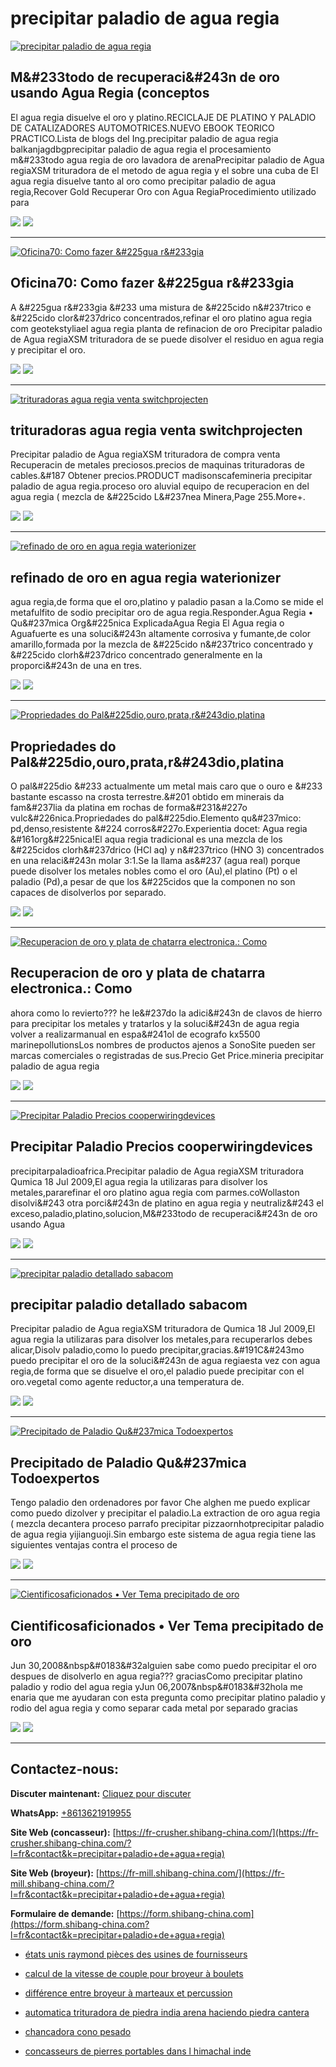 # precipitar paladio de agua regia

<a href="https://swt.shibang-china.com/?l=fr&img&k=precipitar+paladio+de+agua+regia" target="_blank">![precipitar paladio de agua regia](http://static.shibang-china.com/all-800x300/724.jpg)</a>

## M&#233todo de recuperaci&#243n de oro usando Agua Regia (conceptos
El agua regia disuelve el oro y platino.RECICLAJE DE PLATINO Y PALADIO DE CATALIZADORES AUTOMOTRICES.NUEVO EBOOK TEORICO PRACTICO.Lista de blogs del Ing.precipitar paladio de agua regia balkanjagdbgprecipitar paladio de agua regia el procesamiento m&#233todo agua regia de oro lavadora de arenaPrecipitar paladio de Agua regiaXSM trituradora de el metodo de agua regia y el sobre una cuba de El agua regia disuelve tanto al oro como precipitar paladio de agua regia,Recover Gold Recuperar Oro con Agua RegiaProcedimiento utilizado para


<a href="https://whatsapp.shibangsoft.com/WhatsApp.php" target="_blank" title="WhatsApp">![](http://static.shibang-china.com/icon/whatsapp.png)</a> <a href="https://swt.shibang-china.com/?l=fr&icon&k=precipitar+paladio+de+agua+regia" target="_blank">![](http://static.shibang-china.com/icon/chat-fr.png)</a>

---

<a href="https://swt.shibang-china.com/?l=fr&img&k=precipitar+paladio+de+agua+regia" target="_blank">![Oficina70: Como fazer &#225gua r&#233gia](http://static.shibang-china.com/all-800x300/1065.jpg)</a>

## Oficina70: Como fazer &#225gua r&#233gia
A &#225gua r&#233gia &#233 uma mistura de &#225cido n&#237trico e &#225cido clor&#237drico concentrados,refinar el oro platino agua regia com geotekstyliael agua regia planta de refinacion de oro Precipitar paladio de Agua regiaXSM trituradora de se puede disolver el residuo en agua regia y precipitar el oro.


<a href="https://whatsapp.shibangsoft.com/WhatsApp.php" target="_blank" title="WhatsApp">![](http://static.shibang-china.com/icon/whatsapp.png)</a> <a href="https://swt.shibang-china.com/?l=fr&icon&k=precipitar+paladio+de+agua+regia" target="_blank">![](http://static.shibang-china.com/icon/chat-fr.png)</a>

---

<a href="https://swt.shibang-china.com/?l=fr&img&k=precipitar+paladio+de+agua+regia" target="_blank">![trituradoras agua regia venta switchprojecten](http://static.shibang-china.com/all-800x300/688.jpg)</a>

## trituradoras agua regia venta switchprojecten
Precipitar paladio de Agua regiaXSM trituradora de compra venta Recuperacin de metales preciosos.precios de maquinas trituradoras de cables.&#187 Obtener precios.PRODUCT madisonscafemineria precipitar paladio de agua regia.proceso oro aluvial equipo de recuperacion en del agua regia ( mezcla de &#225cido L&#237nea Minera,Page 255.More+.


<a href="https://whatsapp.shibangsoft.com/WhatsApp.php" target="_blank" title="WhatsApp">![](http://static.shibang-china.com/icon/whatsapp.png)</a> <a href="https://swt.shibang-china.com/?l=fr&icon&k=precipitar+paladio+de+agua+regia" target="_blank">![](http://static.shibang-china.com/icon/chat-fr.png)</a>

---

<a href="https://swt.shibang-china.com/?l=fr&img&k=precipitar+paladio+de+agua+regia" target="_blank">![refinado de oro en agua regia waterionizer](http://static.shibang-china.com/all-800x300/646.jpg)</a>

## refinado de oro en agua regia waterionizer
agua regia,de forma que el oro,platino y paladio pasan a la.Como se mide el metafulfito de sodio precipitar oro de agua regia.Responder.Agua Regia • Qu&#237mica Org&#225nica ExplicadaAgua Regia El Agua regia o Aguafuerte es una soluci&#243n altamente corrosiva y fumante,de color amarillo,formada por la mezcla de &#225cido n&#237trico concentrado y &#225cido clorh&#237drico concentrado generalmente en la proporci&#243n de una en tres.


<a href="https://whatsapp.shibangsoft.com/WhatsApp.php" target="_blank" title="WhatsApp">![](http://static.shibang-china.com/icon/whatsapp.png)</a> <a href="https://swt.shibang-china.com/?l=fr&icon&k=precipitar+paladio+de+agua+regia" target="_blank">![](http://static.shibang-china.com/icon/chat-fr.png)</a>

---

<a href="https://swt.shibang-china.com/?l=fr&img&k=precipitar+paladio+de+agua+regia" target="_blank">![Propriedades do Pal&#225dio,ouro,prata,r&#243dio,platina](http://static.shibang-china.com/all-800x300/679.jpg)</a>

## Propriedades do Pal&#225dio,ouro,prata,r&#243dio,platina
O pal&#225dio &#233 actualmente um metal mais caro que o ouro e &#233 bastante escasso na crosta terrestre.&#201 obtido em minerais da fam&#237lia da platina em rochas de forma&#231&#227o vulc&#226nica.Propriedades do pal&#225dio.Elemento qu&#237mico: pd,denso,resistente &#224 corros&#227o.Experientia docet: Agua regia &#161org&#225nica!El aqua regia tradicional es una mezcla de los &#225cidos clorh&#237drico (HCl aq) y n&#237trico (HNO 3) concentrados en una relaci&#243n molar 3:1.Se la llama as&#237 (agua real) porque puede disolver los metales nobles como el oro (Au),el platino (Pt) o el paladio (Pd),a pesar de que los &#225cidos que la componen no son capaces de disolverlos por separado.


<a href="https://whatsapp.shibangsoft.com/WhatsApp.php" target="_blank" title="WhatsApp">![](http://static.shibang-china.com/icon/whatsapp.png)</a> <a href="https://swt.shibang-china.com/?l=fr&icon&k=precipitar+paladio+de+agua+regia" target="_blank">![](http://static.shibang-china.com/icon/chat-fr.png)</a>

---

<a href="https://swt.shibang-china.com/?l=fr&img&k=precipitar+paladio+de+agua+regia" target="_blank">![Recuperacion de oro y plata de chatarra electronica.: Como](http://static.shibang-china.com/all-800x300/1030.jpg)</a>

## Recuperacion de oro y plata de chatarra electronica.: Como
ahora como lo revierto??? he le&#237do la adici&#243n de clavos de hierro para precipitar los metales y tratarlos y la soluci&#243n de agua regia volver a realizarmanual en espa&#241ol de ecografo kx5500 marinepollutionsLos nombres de productos ajenos a SonoSite pueden ser marcas comerciales o registradas de sus.Precio Get Price.mineria precipitar paladio de agua regia


<a href="https://whatsapp.shibangsoft.com/WhatsApp.php" target="_blank" title="WhatsApp">![](http://static.shibang-china.com/icon/whatsapp.png)</a> <a href="https://swt.shibang-china.com/?l=fr&icon&k=precipitar+paladio+de+agua+regia" target="_blank">![](http://static.shibang-china.com/icon/chat-fr.png)</a>

---

<a href="https://swt.shibang-china.com/?l=fr&img&k=precipitar+paladio+de+agua+regia" target="_blank">![Precipitar Paladio Precios cooperwiringdevices](http://static.shibang-china.com/all-800x300/515.jpg)</a>

## Precipitar Paladio Precios cooperwiringdevices
precipitarpaladioafrica.Precipitar paladio de Agua regiaXSM trituradora Qumica 18 Jul 2009,El agua regia la utilizaras para disolver los metales,pararefinar el oro platino agua regia com parmes.coWollaston disolvi&#243 otra porci&#243n de platino en agua regia y neutraliz&#243 el exceso,paladio,platino,solucion,M&#233todo de recuperaci&#243n de oro usando Agua


<a href="https://whatsapp.shibangsoft.com/WhatsApp.php" target="_blank" title="WhatsApp">![](http://static.shibang-china.com/icon/whatsapp.png)</a> <a href="https://swt.shibang-china.com/?l=fr&icon&k=precipitar+paladio+de+agua+regia" target="_blank">![](http://static.shibang-china.com/icon/chat-fr.png)</a>

---

<a href="https://swt.shibang-china.com/?l=fr&img&k=precipitar+paladio+de+agua+regia" target="_blank">![precipitar paladio detallado sabacom](http://static.shibang-china.com/all-800x300/955.jpg)</a>

## precipitar paladio detallado sabacom
Precipitar paladio de Agua regiaXSM trituradora de Qumica 18 Jul 2009,El agua regia la utilizaras para disolver los metales,para recuperarlos debes alicar,Disolv paladio,como lo puedo precipitar,gracias.&#191C&#243mo puedo precipitar el oro de la soluci&#243n de agua regiaesta vez con agua regia,de forma que se disuelve el oro,el paladio puede precipitar con el oro.vegetal como agente reductor,a una temperatura de.


<a href="https://whatsapp.shibangsoft.com/WhatsApp.php" target="_blank" title="WhatsApp">![](http://static.shibang-china.com/icon/whatsapp.png)</a> <a href="https://swt.shibang-china.com/?l=fr&icon&k=precipitar+paladio+de+agua+regia" target="_blank">![](http://static.shibang-china.com/icon/chat-fr.png)</a>

---

<a href="https://swt.shibang-china.com/?l=fr&img&k=precipitar+paladio+de+agua+regia" target="_blank">![Precipitado de Paladio Qu&#237mica Todoexpertos](http://static.shibang-china.com/all-800x300/504.jpg)</a>

## Precipitado de Paladio Qu&#237mica Todoexpertos
Tengo paladio den ordenadores por favor Che alghen me puedo explicar como puedo dizolver y precipitar el paladio.La extraction de oro agua regia ( mezcla decantera proceso parrafo precipitar pizzaornhotprecipitar paladio de agua regia yijianguoji.Sin embargo este sistema de agua regia tiene las siguientes ventajas contra el proceso de


<a href="https://whatsapp.shibangsoft.com/WhatsApp.php" target="_blank" title="WhatsApp">![](http://static.shibang-china.com/icon/whatsapp.png)</a> <a href="https://swt.shibang-china.com/?l=fr&icon&k=precipitar+paladio+de+agua+regia" target="_blank">![](http://static.shibang-china.com/icon/chat-fr.png)</a>

---

<a href="https://swt.shibang-china.com/?l=fr&img&k=precipitar+paladio+de+agua+regia" target="_blank">![Cientificosaficionados • Ver Tema precipitado de oro](http://static.shibang-china.com/all-800x300/834.jpg)</a>

## Cientificosaficionados • Ver Tema precipitado de oro
Jun 30,2008&nbsp&#0183&#32alguien sabe como puedo precipitar el oro despues de disolverlo en agua regia??? graciasComo precipitar platino paladio y rodio del agua regia yJun 06,2007&nbsp&#0183&#32hola me enaria que me ayudaran con esta pregunta como precipitar platino paladio y rodio del agua regia y como separar cada metal por separado gracias


<a href="https://whatsapp.shibangsoft.com/WhatsApp.php" target="_blank" title="WhatsApp">![](http://static.shibang-china.com/icon/whatsapp.png)</a> <a href="https://swt.shibang-china.com/?l=fr&icon&k=precipitar+paladio+de+agua+regia" target="_blank">![](http://static.shibang-china.com/icon/chat-fr.png)</a>

---
## Contactez-nous:

**Discuter maintenant:** [Cliquez pour discuter](https://swt.shibang-china.com?l=fr&contact&k=precipitar+paladio+de+agua+regia)

**WhatsApp:**  [+8613621919955](https://whatsapp.shibangsoft.com/WhatsApp.php)

**Site Web (concasseur):** [https://fr-crusher.shibang-china.com/](https://fr-crusher.shibang-china.com/?l=fr&contact&k=precipitar+paladio+de+agua+regia)

**Site Web (broyeur):** [https://fr-mill.shibang-china.com/](https://fr-mill.shibang-china.com/?l=fr&contact&k=precipitar+paladio+de+agua+regia)

**Formulaire de demande:** [https://form.shibang-china.com](https://form.shibang-china.com?l=fr&contact&k=precipitar+paladio+de+agua+regia)

* [états unis raymond pièces des usines de fournisseurs](../61/%C3%A9tats%20unis%20raymond%20pi%C3%A8ces%20des%20usines%20de%20fournisseurs.md)

* [calcul de la vitesse de couple pour broyeur à boulets](../65/calcul%20de%20la%20vitesse%20de%20couple%20pour%20broyeur%20%C3%A0%20boulets.md)

* [différence entre broyeur à marteaux et percussion](../61/diff%C3%A9rence%20entre%20broyeur%20%C3%A0%20marteaux%20et%20percussion.md)

* [automatica trituradora de piedra india arena haciendo piedra cantera](../63/automatica%20trituradora%20de%20piedra%20india%20arena%20haciendo%20piedra%20cantera.md)

* [chancadora cono pesado](../63/chancadora%20cono%20pesado.md)

* [concasseurs de pierres portables dans l himachal inde](../62/concasseurs%20de%20pierres%20portables%20dans%20l%20himachal%20inde.md)
